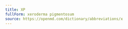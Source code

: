 ```yaml
---
title: XP
fullForm: xeroderma pigmentosum
source: https://openmd.com/dictionary/abbreviations/x
---
```

